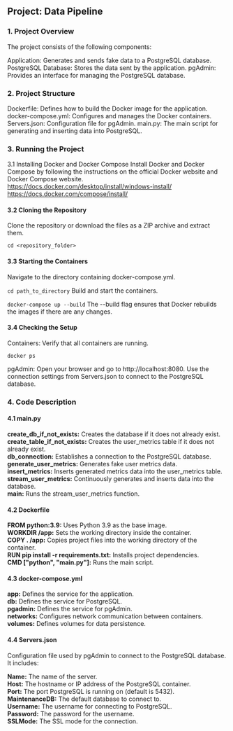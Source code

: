 ## Project: Data Pipeline
### 1. Project Overview
The project consists of the following components:

Application: Generates and sends fake data to a PostgreSQL database.
PostgreSQL Database: Stores the data sent by the application.
pgAdmin: Provides an interface for managing the PostgreSQL database.
### 2. Project Structure
Dockerfile: Defines how to build the Docker image for the application.
docker-compose.yml: Configures and manages the Docker containers.
Servers.json: Configuration file for pgAdmin.
main.py: The main script for generating and inserting data into PostgreSQL.
### 3. Running the Project
3.1 Installing Docker and Docker Compose
Install Docker and Docker Compose by following the instructions on the official Docker website and Docker Compose website.
https://docs.docker.com/desktop/install/windows-install/
https://docs.docker.com/compose/install/

#### 3.2 Cloning the Repository
Clone the repository or download the files as a ZIP archive and extract them.

`cd <repository_folder>`
#### 3.3 Starting the Containers
Navigate to the directory containing docker-compose.yml.

`cd path_to_directory`
Build and start the containers.

`docker-compose up --build`
The --build flag ensures that Docker rebuilds the images if there are any changes.

#### 3.4 Checking the Setup
Containers: Verify that all containers are running.

`docker ps`

pgAdmin: Open your browser and go to http://localhost:8080. Use the connection settings from Servers.json to connect to the PostgreSQL database.

### 4. Code Description
#### 4.1 main.py

__create_db_if_not_exists:__ Creates the database if it does not already exist.  
__create_table_if_not_exists:__ Creates the user_metrics table if it does not already exist.    
__db_connection:__ Establishes a connection to the PostgreSQL database.  
__generate_user_metrics:__ Generates fake user metrics data.  
__insert_metrics:__ Inserts generated metrics data into the user_metrics table.  
__stream_user_metrics:__ Continuously generates and inserts data into the database.  
__main:__ Runs the stream_user_metrics function.
#### 4.2 Dockerfile
__FROM python:3.9:__ Uses Python 3.9 as the base image.  
__WORKDIR /app:__ Sets the working directory inside the container.  
__COPY . /app:__ Copies project files into the working directory of the container.  
__RUN pip install -r requirements.txt:__ Installs project dependencies.  
__CMD ["python", "main.py"]:__ Runs the main script.
#### 4.3 docker-compose.yml
__app:__ Defines the service for the application.  
__db:__ Defines the service for PostgreSQL.  
__pgadmin:__ Defines the service for pgAdmin.  
__networks:__ Configures network communication between containers.  
__volumes:__ Defines volumes for data persistence.
#### 4.4 Servers.json
Configuration file used by pgAdmin to connect to the PostgreSQL database. It includes:

__Name:__ The name of the server.  
__Host:__ The hostname or IP address of the PostgreSQL container.  
__Port:__ The port PostgreSQL is running on (default is 5432).  
__MaintenanceDB:__ The default database to connect to.  
__Username:__ The username for connecting to PostgreSQL.  
__Password:__ The password for the username.  
__SSLMode:__ The SSL mode for the connection.
